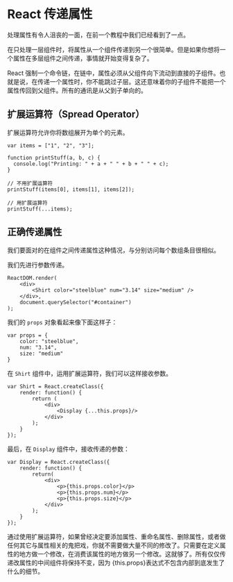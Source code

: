 # React 传递属性

处理属性有令人沮丧的一面，在前一个教程中我们已经看到了一点。

在只处理一层组件时，将属性从一个组件传递到另一个很简单。但是如果你想将一个属性在多层组件之间传递，事情就开始变得复杂了。

React 强制一个命令链，在链中，属性必须从父组件向下流动到直接的子组件。也就是说，在传递一个属性时，你不能跳过子层。这还意味着你的子组件不能把一个属性传回到父组件。所有的通讯是从父到子单向的。


## 扩展运算符（Spread Operator）
扩展运算符允许你将数组展开为单个的元素。

```
var items = ["1", "2", "3"];

function printStuff(a, b, c) {
  console.log("Printing: " + a + " " + b + " " + c);
}

// 不用扩展运算符
printStuff(items[0], items[1], items[2]);

// 用扩展运算符
printStuff(...items);
```


## 正确传递属性
我们要面对的在组件之间传递属性这种情况，与分别访问每个数组条目很相似。

我们先进行参数传递。

```
ReactDOM.render(
    <div>
        <Shirt color="steelblue" num="3.14" size="medium" />
    </div>,
    document.querySelector("#container")
);
```

我们的 `props` 对象看起来像下面这样子：

```
var props = {
    color: "steelblue",
    num: "3.14",
    size: "medium"
}
```

在 `Shirt` 组件中，运用扩展运算符，我们可以这样接收参数。

```
var Shirt = React.createClass({
    render: function() {
        return (
            <div>
                <Display {...this.props}/>
            </div>
        );
    }
});
```

最后，在 `Display` 组件中，接收传递的参数：

```
var Display = React.createClass({
    render: function() {
        return(
            <div>
                <p>{this.props.color}</p>
                <p>{this.props.num}</p>
                <p>{this.props.size}</p>
            </div>
        );
    }
});
```

通过使用扩展运算符，如果曾经决定要添加属性、重命名属性、删除属性，或者做任何其它与属性相关的鬼把戏，你就不需要做大量不同的修改了。只需要在定义属性的地方做一个修改，在消费该属性的地方做另一个修改。这就够了。所有仅仅传递改属性的中间组件将保持不变，因为 {this.props}表达式不包含内部到底发生了什么的细节。